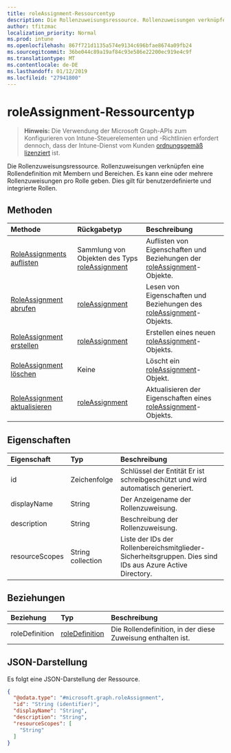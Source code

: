 ```yaml
---
title: roleAssignment-Ressourcentyp
description: Die Rollenzuweisungsressource. Rollenzuweisungen verknüpfen eine Rollendefinition mit Membern und Bereichen. Es kann eine oder mehrere Rollenzuweisungen pro Rolle geben. Dies gilt für benutzerdefinierte und integrierte Rollen.
author: tfitzmac
localization_priority: Normal
ms.prod: intune
ms.openlocfilehash: 867f721d1135a574e9134c696bfae8674a09fb24
ms.sourcegitcommit: 36be044c89a19af84c93e586e22200ec919e4c9f
ms.translationtype: MT
ms.contentlocale: de-DE
ms.lasthandoff: 01/12/2019
ms.locfileid: "27941800"
---
```

# <a name="roleassignment-resource-type"></a>roleAssignment-Ressourcentyp

> **Hinweis:** Die Verwendung der Microsoft Graph-APIs zum Konfigurieren von Intune-Steuerelementen und -Richtlinien erfordert dennoch, dass der Intune-Dienst vom Kunden [ordnungsgemäß lizenziert](https://go.microsoft.com/fwlink/?linkid=839381) ist.

Die Rollenzuweisungsressource. Rollenzuweisungen verknüpfen eine Rollendefinition mit Membern und Bereichen. Es kann eine oder mehrere Rollenzuweisungen pro Rolle geben. Dies gilt für benutzerdefinierte und integrierte Rollen.
## <a name="methods"></a>Methoden
|Methode|Rückgabetyp|Beschreibung|
|:---|:---|:---|
|[RoleAssignments auflisten](../api/intune-rbac-roleassignment-list.md)|Sammlung von Objekten des Typs [roleAssignment](../resources/intune-rbac-roleassignment.md)|Auflisten von Eigenschaften und Beziehungen der [roleAssignment](../resources/intune-rbac-roleassignment.md)-Objekte.|
|[RoleAssignment abrufen](../api/intune-rbac-roleassignment-get.md)|[roleAssignment](../resources/intune-rbac-roleassignment.md)|Lesen von Eigenschaften und Beziehungen des [roleAssignment](../resources/intune-rbac-roleassignment.md)-Objekts.|
|[RoleAssignment erstellen](../api/intune-rbac-roleassignment-create.md)|[roleAssignment](../resources/intune-rbac-roleassignment.md)|Erstellen eines neuen [roleAssignment](../resources/intune-rbac-roleassignment.md)-Objekts.|
|[RoleAssignment löschen](../api/intune-rbac-roleassignment-delete.md)|Keine|Löscht ein [roleAssignment](../resources/intune-rbac-roleassignment.md)-Objekt.|
|[RoleAssignment aktualisieren](../api/intune-rbac-roleassignment-update.md)|[roleAssignment](../resources/intune-rbac-roleassignment.md)|Aktualisieren der Eigenschaften eines [roleAssignment](../resources/intune-rbac-roleassignment.md)-Objekts.|

## <a name="properties"></a>Eigenschaften
|Eigenschaft|Typ|Beschreibung|
|:---|:---|:---|
|id|Zeichenfolge|Schlüssel der Entität Er ist schreibgeschützt und wird automatisch generiert.|
|displayName|String|Der Anzeigename der Rollenzuweisung.|
|description|String|Beschreibung der Rollenzuweisung.|
|resourceScopes|String collection|Liste der IDs der Rollenbereichsmitglieder-Sicherheitsgruppen.  Dies sind IDs aus Azure Active Directory.|

## <a name="relationships"></a>Beziehungen
|Beziehung|Typ|Beschreibung|
|:---|:---|:---|
|roleDefinition|[roleDefinition](../resources/intune-rbac-roledefinition.md)|Die Rollendefinition, in der diese Zuweisung enthalten ist.|

## <a name="json-representation"></a>JSON-Darstellung
Es folgt eine JSON-Darstellung der Ressource.
<!-- {
  "blockType": "resource",
  "keyProperty": "id",
  "@odata.type": "microsoft.graph.roleAssignment"
}
-->
``` json
{
  "@odata.type": "#microsoft.graph.roleAssignment",
  "id": "String (identifier)",
  "displayName": "String",
  "description": "String",
  "resourceScopes": [
    "String"
  ]
}
```



